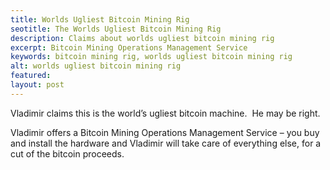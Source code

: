 ```yaml
---
title: Worlds Ugliest Bitcoin Mining Rig
seotitle: The Worlds Ugliest Bitcoin Mining Rig
description: Claims about worlds ugliest bitcoin mining rig
excerpt: Bitcoin Mining Operations Management Service
keywords: bitcoin mining rig, worlds ugliest bitcoin mining rig
alt: worlds ugliest bitcoin mining rig
featured: 
layout: post
---
```

<p>Vladimir claims this is the world’s ugliest bitcoin machine.  He may be right.</p>

<p>Vladimir offers a Bitcoin Mining Operations Management Service – you buy and install the hardware and Vladimir will take care of everything else, for a cut of the bitcoin proceeds.</p>

